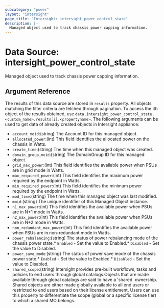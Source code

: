 ```yaml
---
subcategory: "power"
layout: "intersight"
page_title: "Intersight: intersight_power_control_state"
description: |-
  Managed object used to track chassis power capping information.
---
```


# Data Source: intersight_power_control_state
Managed object used to track chassis power capping information.
## Argument Reference
The results of this data source are stored in `results` property.
All objects matching the filter criteria are fetched through pagination.
To access the ith object of the results obtained, use `data.intersight_power_control_state.<custom_name>.results[i].<propertyname>`.
The following arguments can be used to get data of already created objects in Intersight appliance:
* `account_moid`:(string) The Account ID for this managed object. 
* `allocated_power`:(int) This field identifies the allocated power on the chassis in Watts. 
* `create_time`:(string) The time when this managed object was created. 
* `domain_group_moid`:(string) The DomainGroup ID for this managed object. 
* `grid_max_power`:(int) This field identifies the available power when PSUs are in grid mode in Watts. 
* `max_required_power`:(int) This field identifies the maximum power required by the endpoint in Watts. 
* `min_required_power`:(int) This field identifies the minimum power required by the endpoint in Watts. 
* `mod_time`:(string) The time when this managed object was last modified. 
* `moid`:(string) The unique identifier of this Managed Object instance. 
* `n1_max_power`:(int) This field identifies the available power when PSUs are in N+1 mode in Watts. 
* `n2_max_power`:(int) This field identifies the available power when PSUs are in N+2 mode in Watts. 
* `non_redundant_max_power`:(int) This field identifies the available power when PSUs are in non-redundant mode in Watts. 
* `power_rebalancing`:(string) The status of power rebalancing mode of the chassis power state.* `Enabled` - Set the value to Enabled.* `Disabled` - Set the value to Disabled. 
* `power_save_mode`:(string) The status of power save mode of the chassis power state.* `Enabled` - Set the value to Enabled.* `Disabled` - Set the value to Disabled. 
* `shared_scope`:(string) Intersight provides pre-built workflows, tasks and policies to end users through global catalogs.Objects that are made available through global catalogs are said to have a 'shared' ownership. Shared objects are either made globally available to all end users or restricted to end users based on their license entitlement. Users can use this property to differentiate the scope (global or a specific license tier) to which a shared MO belongs. 
 